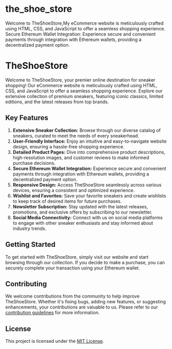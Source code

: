 # the_shoe_store
Welcome to TheShoeStore,My eCommerce website is meticulously crafted using HTML, CSS, and JavaScript to offer a seamless shopping experience. Secure Ethereum Wallet Integration: Experience secure and convenient payments through integration with Ethereum wallets, providing a decentralized payment option.
# TheShoeStore

Welcome to TheShoeStore, your premier online destination for sneaker shopping! Our eCommerce website is meticulously crafted using HTML, CSS, and JavaScript to offer a seamless shopping experience. Explore our extensive collection of premium sneakers, featuring iconic classics, limited editions, and the latest releases from top brands.

## Key Features

1. **Extensive Sneaker Collection:** Browse through our diverse catalog of sneakers, curated to meet the needs of every sneakerhead.
2. **User-Friendly Interface:** Enjoy an intuitive and easy-to-navigate website design, ensuring a hassle-free shopping experience.
3. **Detailed Product Pages:** Dive into comprehensive product descriptions, high-resolution images, and customer reviews to make informed purchase decisions.
4. **Secure Ethereum Wallet Integration:** Experience secure and convenient payments through integration with Ethereum wallets, providing a decentralized payment option.
5. **Responsive Design:** Access TheShoeStore seamlessly across various devices, ensuring a consistent and optimized experience.
6. **Wishlist and Favorites:** Save your favorite sneakers and create wishlists to keep track of desired items for future purchases.
7. **Newsletter Subscription:** Stay updated with the latest releases, promotions, and exclusive offers by subscribing to our newsletter.
8. **Social Media Connectivity:** Connect with us on social media platforms to engage with other sneaker enthusiasts and stay informed about industry trends.

## Getting Started

To get started with TheShoeStore, simply visit our website and start browsing through our collection. If you decide to make a purchase, you can securely complete your transaction using your Ethereum wallet.

## Contributing

We welcome contributions from the community to help improve TheShoeStore. Whether it's fixing bugs, adding new features, or suggesting enhancements, your contributions are valuable to us. Please refer to our [contribution guidelines](CONTRIBUTING.md) for more information.

## License

This project is licensed under the [MIT License](LICENSE).
